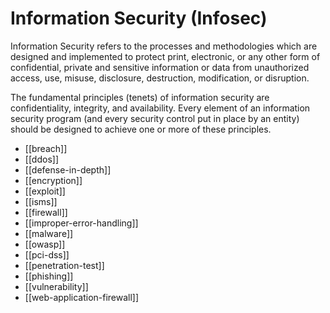 # Information Security (Infosec)

Information Security refers to the processes and methodologies which are designed and implemented to protect print, electronic, or any other form of confidential, private and sensitive information or data from unauthorized access, use, misuse, disclosure, destruction, modification, or disruption.

The fundamental principles (tenets) of information security are confidentiality, integrity, and availability. Every element of an information security program (and every security control put in place by an entity) should be designed to achieve one or more of these principles.

- [[breach]]
- [[ddos]]
- [[defense-in-depth]]
- [[encryption]]
- [[exploit]]
- [[isms]]
- [[firewall]]
- [[improper-error-handling]]
- [[malware]]
- [[owasp]]
- [[pci-dss]]
- [[penetration-test]]
- [[phishing]]
- [[vulnerability]]
- [[web-application-firewall]]
